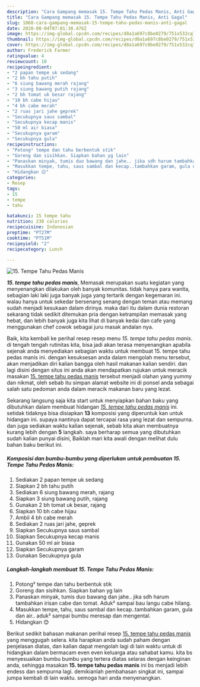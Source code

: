 ```yaml
---
description: "Cara Gampang memasak 15. Tempe Tahu Pedas Manis, Anti Gagal"
title: "Cara Gampang memasak 15. Tempe Tahu Pedas Manis, Anti Gagal"
slug: 1868-cara-gampang-memasak-15-tempe-tahu-pedas-manis-anti-gagal
date: 2020-08-04T07:01:38.476Z
image: https://img-global.cpcdn.com/recipes/d8a1a697c8be0279/751x532cq70/15-tempe-tahu-pedas-manis-foto-resep-utama.jpg
thumbnail: https://img-global.cpcdn.com/recipes/d8a1a697c8be0279/751x532cq70/15-tempe-tahu-pedas-manis-foto-resep-utama.jpg
cover: https://img-global.cpcdn.com/recipes/d8a1a697c8be0279/751x532cq70/15-tempe-tahu-pedas-manis-foto-resep-utama.jpg
author: Frederick Farmer
ratingvalue: 4
reviewcount: 10
recipeingredient:
- "2 papan tempe uk sedang"
- "2 bh tahu putih"
- "6 siung bawang merah rajang"
- "3 siung bawang putih rajang"
- "2 bh tomat uk besar rajang"
- "10 bh cabe hijau"
- "4 bh cabe merah"
- "2 ruas jari jahe geprek"
- "Secukupnya saus sambal"
- "Secukupnya kecap manis"
- "50 ml air biasa"
- "Secukupnya garam"
- "Secukupnya gula"
recipeinstructions:
- "Potong² tempe dan tahu berbentuk stik"
- "Goreng dan sisihkan. Siapkan bahan yg lain"
- "Panaskan minyak, tumis duo bawang dan jahe.. jika sdh harum tambahkan irisan cabe dan tomat. Aduk² sampai bau langu cabe hilang."
- "Masukkan tempe, tahu, saus sambal dan kecap..tambahkan garam, gula dan air.. aduk² sampai bumbu meresap dan mengental."
- "Hidangkan 😊"
categories:
- Resep
tags:
- 15
- tempe
- tahu

katakunci: 15 tempe tahu 
nutrition: 230 calories
recipecuisine: Indonesian
preptime: "PT27M"
cooktime: "PT51M"
recipeyield: "2"
recipecategory: Lunch

---
```



![15. Tempe Tahu Pedas Manis](https://img-global.cpcdn.com/recipes/d8a1a697c8be0279/751x532cq70/15-tempe-tahu-pedas-manis-foto-resep-utama.jpg)

<b><i>15. tempe tahu pedas manis</i></b>, Memasak merupakan suatu kegiatan yang menyenangkan dilakukan oleh banyak komunitas. tidak hanya para wanita, sebagian laki laki juga banyak juga yang tertarik dengan kegemaran ini. walau hanya untuk sekedar bersenang senang dengan teman atau memang sudah menjadi kesukaan dalam dirinya. maka dari itu dalam dunia restoran sekarang tidak sedikit ditemukan pria dengan ketrampilan memasak yang hebat, dan lebih banyak juga kita lihat di banyak kedai dan cafe yang menggunakan chef cowok sebagai juru masak andalan nya.

Baik, kita kembali ke perihal resep resep menu <i>15. tempe tahu pedas manis</i>. di tengah tengah rutinitas kita, bisa jadi akan terasa menyenangkan apabila sejenak anda menyediakan sebagian waktu untuk membuat 15. tempe tahu pedas manis ini. dengan kesuksesan anda dalam mengolah menu tersebut, akan menjadikan diri kalian bangga oleh hasil makanan kalian sendiri. dan lagi disini dengan situs ini anda akan mendapatkan rujukan untuk meracik masakan <u>15. tempe tahu pedas manis</u> tersebut menjadi olahan yang yummy dan nikmat, oleh sebab itu simpan alamat website ini di ponsel anda sebagai salah satu pedoman anda dalam meracik makanan baru yang lezat.




Sekarang langsung saja kita start untuk menyiapkan bahan baku yang dibutuhkan dalam membuat hidangan <u><i>15. tempe tahu pedas manis</i></u> ini. setidak tidaknya bisa disiapkan <b>13</b> komposisi yang diperuntuk kan untuk hidangan ini. supaya nantinya dapat tercapai rasa yang lezat dan sempurna. dan juga sediakan waktu kalian sejenak, sebab kita akan membuatnya kurang lebih dengan <b>5</b> langkah. saya berharap semua yang dibutuhkan sudah kalian punyai disini, Baiklah mari kita awali dengan melihat dulu bahan baku berikut ini.

<!--inarticleads1-->

##### Komposisi dan bumbu-bumbu yang diperlukan untuk pembuatan 15. Tempe Tahu Pedas Manis:

1. Sediakan 2 papan tempe uk sedang
1. Siapkan 2 bh tahu putih
1. Sediakan 6 siung bawang merah, rajang
1. Siapkan 3 siung bawang putih, rajang
1. Gunakan 2 bh tomat uk besar, rajang
1. Siapkan 10 bh cabe hijau
1. Ambil 4 bh cabe merah
1. Sediakan 2 ruas jari jahe, geprek
1. Siapkan Secukupnya saus sambal
1. Siapkan Secukupnya kecap manis
1. Gunakan 50 ml air biasa
1. Siapkan Secukupnya garam
1. Gunakan Secukupnya gula




<!--inarticleads2-->

##### Langkah-langkah membuat 15. Tempe Tahu Pedas Manis:

1. Potong² tempe dan tahu berbentuk stik
1. Goreng dan sisihkan. Siapkan bahan yg lain
1. Panaskan minyak, tumis duo bawang dan jahe.. jika sdh harum tambahkan irisan cabe dan tomat. Aduk² sampai bau langu cabe hilang.
1. Masukkan tempe, tahu, saus sambal dan kecap..tambahkan garam, gula dan air.. aduk² sampai bumbu meresap dan mengental.
1. Hidangkan 😊




Berikut sedikit bahasan makanan perihal resep <u>15. tempe tahu pedas manis</u> yang menggugah selera. kita harapkan anda sudah paham dengan penjelasan diatas, dan kalian dapat mengolah lagi di lain waktu untuk di hidangkan dalam bermacam even even keluarga atau sahabat kamu. kita bs menyesuaikan bumbu bumbu yang tertera diatas selaras dengan keinginan anda, sehingga masakan <b>15. tempe tahu pedas manis</b> ini bs menjadi lebih endess dan sempurna lagi. demikianlah pembahasan singkat ini, sampai jumpa kembali di lain waktu. semoga hari anda menyenangkan.
